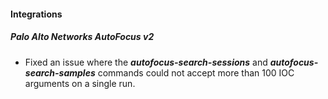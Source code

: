 
#### Integrations
##### Palo Alto Networks AutoFocus v2
- Fixed an issue where the ***autofocus-search-sessions*** and ***autofocus-search-samples*** commands could not accept more than 100 IOC arguments on a single run.